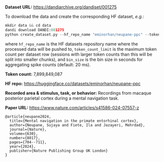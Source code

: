 **Dataset URL:** https://dandiarchive.org/dandiset/001275

To download the data and create the corresponding HF dataset, *e.g.*:
```python
mkdir data && cd data
dandi download DANDI:001275
python create_dataset.py --hf_repo_name "eminorhan/neupane-ppc" --token_count_limit 10_000_000 --bin_size 0.02
```
where `hf_repo_name` is the HF datasets repository name where the processed data will be pushed to, `token_count_limit` is the maximum token count per dataset row (sessions with larger token counts than this will be split into smaller chunks), and `bin_size` is the bin size in seconds for aggregating spike counts (default: 20 ms).

**Token count:** 7,899,849,087

**HF repo:** https://huggingface.co/datasets/eminorhan/neupane-ppc

**Recorded area & stimulus, task, or behavior:** Recordings from macaque posterior parietal cortex during a mental navigation task.

**Paper URL:** https://www.nature.com/articles/s41586-024-07557-z

```
@article{neupane2024,
  title={Mental navigation in the primate entorhinal cortex},
  author={Neupane, Sujaya and Fiete, Ila and Jazayeri, Mehrdad},
  journal={Nature},
  volume={630},
  number={8017},
  pages={704--711},
  year={2024},
  publisher={Nature Publishing Group UK London}
}
```
